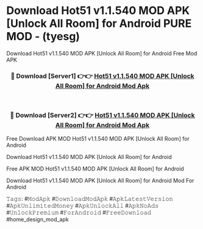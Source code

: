 # Download Hot51 v1.1.540 MOD APK [Unlock All Room] for Android PURE MOD - (tyesg)
Download Hot51 v1.1.540 MOD APK [Unlock All Room] for Android Free Mod APK

<div align="center">
<h3>🔴 Download [Server1] 👉👉 <a href="https://apk-comot.site?title=Hot51_v1.1.540_MOD_APK_[Unlock_All_Room]_for_Android">Hot51 v1.1.540 MOD APK [Unlock All Room] for Android Mod Apk</a></h3><br>

<h3>🔴 Download [Server2] 👉👉 <a href="https://apk-comot.site?title=Hot51_v1.1.540_MOD_APK_[Unlock_All_Room]_for_Android">Hot51 v1.1.540 MOD APK [Unlock All Room] for Android Mod Apk</a></h3>
</div>


Free Download APK MOD Hot51 v1.1.540 MOD APK [Unlock All Room] for Android

Download Hot51 v1.1.540 MOD APK [Unlock All Room] for Android 

Free APK MOD Hot51 v1.1.540 MOD APK [Unlock All Room] for Android 

Download Hot51 v1.1.540 MOD APK [Unlock All Room] for Android Mod For Android

𝚃𝚊𝚐𝚜: #𝙼𝚘𝚍𝙰𝚙𝚔 #𝙳𝚘𝚠𝚗𝚕𝚘𝚊𝚍𝙼𝚘𝚍𝙰𝚙𝚔 #𝙰𝚙𝚔𝙻𝚊𝚝𝚎𝚜𝚝𝚅𝚎𝚛𝚜𝚒𝚘𝚗 #𝙰𝚙𝚔𝚄𝚗𝚕𝚒𝚖𝚒𝚝𝚎𝚍𝙼𝚘𝚗𝚎𝚢 #𝙰𝚙𝚔𝚄𝚗𝚕𝚘𝚌𝚔𝙰𝚕𝚕 #𝙰𝚙𝚔𝙽𝚘𝙰𝚍𝚜 #𝚄𝚗𝚕𝚘𝚌𝚔𝙿𝚛𝚎𝚖𝚒𝚞𝚖 #𝙵𝚘𝚛𝙰𝚗𝚍𝚛𝚘𝚒𝚍 #𝙵𝚛𝚎𝚎𝙳𝚘𝚠𝚗𝚕𝚘𝚊𝚍 #home_design_mod_apk
